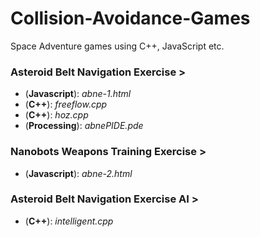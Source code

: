 # Collision-Avoidance-Games
Space Adventure games using C++, JavaScript etc.

### Asteroid Belt Navigation Exercise > 
* (**Javascript**): _abne-1.html_
* (**C++**): _freeflow.cpp_
* (**C++**): _hoz.cpp_
* (**Processing**): _abnePIDE.pde_

### Nanobots Weapons Training Exercise >
* (**Javascript**): _abne-2.html_

### Asteroid Belt Navigation Exercise AI >
* (**C++**): _intelligent.cpp_
